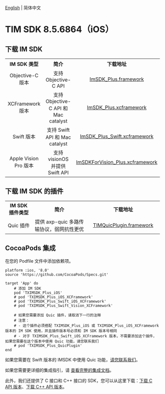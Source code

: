 [English](./README.md) | 简体中文

# TIM SDK 8.5.6864（iOS）

## 下载 IM SDK

<table >
  <tr>
    <th width="180px" style="text-align:center">IM SDK 类型</th>
    <th width="510px" style="text-align:center">简介</th>
    <th width="300px" style="text-align:center">下载地址</th>
  </tr>

  <tr >
     <td style="text-align:center">Objective-C 版本</td>
     <td style="text-align:center">支持 Objective-C API</td>
     <td style="text-align:center"><a href="https://im.sdk.qcloud.com/download/plus/8.5.6864/ImSDK_Plus_8.5.6864.framework.zip">ImSDK_Plus.framework</a></td>
  </tr>
    
  <tr >
     <td style="text-align:center">XCFramework 版本</td>
     <td style="text-align:center">支持 Objective-C API 和 Mac catalyst</td>
     <td style="text-align:center"><a href="https://im.sdk.qcloud.com/download/plus/8.5.6864/ImSDK_Plus_8.5.6864.xcframework.zip">ImSDK_Plus.xcframework</a></td>
  </tr>
	
  <tr >
     <td style="text-align:center">Swift 版本</td>
     <td style="text-align:center">支持 Swift API 和 Mac catalyst</td>
     <td style="text-align:center"><a href="https://im.sdk.qcloud.com/download/plus/8.5.6864/ImSDK_Plus_Swift_8.5.6864.xcframework.zip">ImSDK_Plus_Swift.xcframework</a></td>
  </tr>

  <tr >
     <td style="text-align:center">Apple Vision Pro 版本</td>
     <td style="text-align:center">支持 visionOS 并提供 Swift API</td>
     <td style="text-align:center"><a href="https://im.sdk.qcloud.com/download/plus/8.5.6864/ImSDKForVision_Plus_8.5.6864.xcframework.zip">ImSDKForVision_Plus.xcframework</a></td>
  </tr>
</table>

## 下载 IM SDK 的插件

<table >
  <tr>
    <th width="180px" style="text-align:center">IM SDK 插件类型</th>
    <th width="510px" style="text-align:center">简介</th>
    <th width="300px" style="text-align:center">下载地址</th>
  </tr>

  <tr >
     <td style="text-align:center">Quic 插件</td>
     <td style="text-align:center">提供 axp-quic 多路传输协议，弱网抗性更优</td>
     <td style="text-align:center"><a href="https://im.sdk.qcloud.com/download/plus/8.5.6864/TIMQuicPlugin_8.5.6864.framework.zip">TIMQuicPlugin.framework</a></td>
  </tr>
</table>

## CocoaPods 集成
在您的 Podfile 文件中添加依赖项。

```
platform :ios, '8.0'
source 'https://github.com/CocoaPods/Specs.git'

target 'App' do
    # 添加 IM SDK
    pod 'TXIMSDK_Plus_iOS'
    # pod 'TXIMSDK_Plus_iOS_XCFramework'
    # pod 'TXIMSDK_Plus_Swift_iOS_XCFramework'
    # pod 'TXIMSDK_Plus_Swift_Vision_XCFramework'

    # 如果您需要添加 Quic 插件，请取消下一行的注释
    # 注意：
    # - 这个插件必须搭配 TXIMSDK_Plus_iOS 或 TXIMSDK_Plus_iOS_XCFramework 版本的 IM SDK 使用，并且插件版本号必须和 IM SDK 版本号相同
    # - 对于 TXIMSDK_Plus_Swift_iOS_XCFramework 版本，不需要添加这个插件，如果您需要在这个版本中使用 Quic 功能，请您联系我们
    # pod 'TXIMSDK_Plus_QuicPlugin'
end
```

如果您需要在 Swift 版本的 IMSDK 中使用 Quic 功能，[请您联系我们](https://zhiliao.qq.com/)。

如果您需要更详细的集成指引，请 [查看完整的集成文档](https://cloud.tencent.com/document/product/269/75284)。

此外，我们还提供了 C 接口和 C++ 接口的 SDK，您可以从这里下载：[下载 C API 版本](https://im.sdk.qcloud.com/download/plus/8.5.6864/cross_platform/ImSDK_iOS_C_8.5.6864.framework.zip)、[下载 C++ API 版本](https://im.sdk.qcloud.com/download/plus/8.5.6864/cross_platform/ImSDK_iOS_CPP_8.5.6864.framework.zip)。
